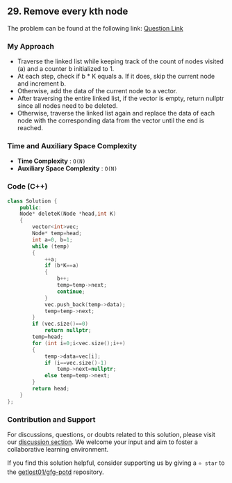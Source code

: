 ## 29. Remove every kth node
The problem can be found at the following link: [Question Link](https://www.geeksforgeeks.org/problems/remove-every-kth-node/1)

### My Approach
- Traverse the linked list while keeping track of the count of nodes visited (a) and a counter b initialized to 1.
- At each step, check if b * K equals a. If it does, skip the current node and increment b.
- Otherwise, add the data of the current node to a vector.
- After traversing the entire linked list, if the vector is empty, return nullptr since all nodes need to be deleted.
- Otherwise, traverse the linked list again and replace the data of each node with the corresponding data from the vector until the end is reached.

### Time and Auxiliary Space Complexity

- **Time Complexity** : `O(N)`
- **Auxiliary Space Complexity** : `O(N)`

### Code (C++)

```cpp
class Solution {
    public:
    Node* deleteK(Node *head,int K)
    {
        vector<int>vec;
        Node* temp=head;
        int a=0, b=1;
        while (temp)
        {
            ++a;
            if (b*K==a)
            {
                b++;
                temp=temp->next;
                continue;
            }
            vec.push_back(temp->data);
            temp=temp->next;
        }
        if (vec.size()==0)
            return nullptr;
        temp=head;
        for (int i=0;i<vec.size();i++)
        {
            temp->data=vec[i];
            if (i==vec.size()-1)
                temp->next=nullptr;
            else temp=temp->next;
        }
        return head;
    }
};
```

### Contribution and Support

For discussions, questions, or doubts related to this solution, please visit our [discussion section](https://github.com/getlost01/gfg-potd/discussions). We welcome your input and aim to foster a collaborative learning environment.

If you find this solution helpful, consider supporting us by giving a `⭐ star` to the [getlost01/gfg-potd](https://github.com/getlost01/gfg-potd) repository.
